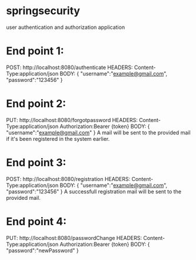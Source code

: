 # springsecurity
user authentication and authorization  application

# End point 1:
POST: http://localhost:8080/authenticate
HEADERS:
      Content-Type:application/json
BODY: 
     {
	    "username":"example@gmail.com",
	    "password":"123456"
     }
     
# End point 2:
PUT: http://localhost:8080/forgotpassword
HEADERS:
      Content-Type:application/json
      Authorization:Bearer {token}
BODY: 
     {
	    "username":"example@gmail.com"
     } 
A mail will be sent to the provided mail if it's been registered in the system earlier.     
 
# End point 3:
POST: http://localhost:8080/registration
HEADERS:
      Content-Type:application/json
BODY: 
     {
	    "username":"example@gmail.com",
	    "password":"123456"
     } 
 A successfull registration mail will be sent to the provided mail.     
     
# End point 4:
PUT: http://localhost:8080/passwordChange
HEADERS:
      Content-Type:application/json
      Authorization:Bearer {token}
BODY: 
     {
      "password":"newPassword"
     }     
 
